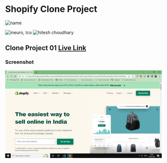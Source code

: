 

# Shopify Clone Project

![name](https://img.shields.io/badge/ByNihal-siddiqui-lightgrey)


![ineuro, lco](https://img.shields.io/badge/iNeuron-LCO-green)
![hitesh choudhary](https://img.shields.io/badge/Hitesh--Choudhary-Full--stack--JS--bootcamp-red)



## Clone Project 01 [Live Link](https://fullstack-js-project-clone-01.netlify.app/)


### Screenshot

![Screenshot](./SS.png)
